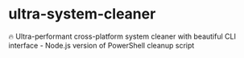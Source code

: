 # ultra-system-cleaner
🔥 Ultra-performant cross-platform system cleaner with beautiful CLI interface - Node.js version of PowerShell cleanup script
